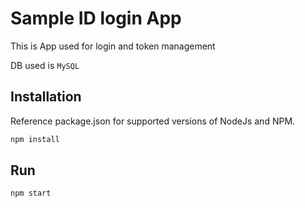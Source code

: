 # Sample ID login App
This is App used for login and token management

DB used is `MySQL`

## Installation

Reference package.json for supported versions of NodeJs and NPM.

```sh
npm install
```

## Run
```sh
npm start
```

